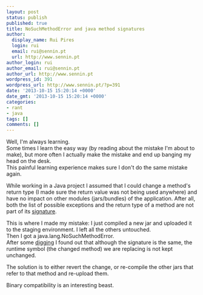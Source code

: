 ```yaml
---
layout: post
status: publish
published: true
title: NoSuchMethodError and java method signatures
author:
  display_name: Rui Pires
  login: rui
  email: rui@sennin.pt
  url: http://www.sennin.pt
author_login: rui
author_email: rui@sennin.pt
author_url: http://www.sennin.pt
wordpress_id: 391
wordpress_url: http://www.sennin.pt/?p=391
date: '2013-10-15 15:20:14 +0000'
date_gmt: '2013-10-15 15:20:14 +0000'
categories:
- rant
- java
tags: []
comments: []
---
```

<p>Well, I'm always learning.<br />
Some times I learn the easy way (by reading about the mistake I'm about to make), but more often I actually make the mistake and end up banging my head on the desk.<br />
This painful learning experience makes sure I don't do the same mistake again.</p>
<p>While working in a Java project I assumed that I could change a method's return type (I made sure the return value was not being used anywhere) and have no impact on other modules (jars/bundles) of the application. After all, both the list of possible exceptions and the return type of a method are not part of its <a href="http://en.wikipedia.org/wiki/Method_signature#Method_Signature">signature</a>.</p>
<p>This is where I made my mistake: I just compiled a new jar and uploaded it to the staging environment. I left all the others untouched.<br />
Then I got a java.lang.NoSuchMethodError.<br />
After some <a href="http://stackoverflow.com/questions/1134054/changing-return-type-of-method-gives-java-lang-nosuchmethoderror">digging</a> I found out that although the signature is the same, the runtime symbol (the changed method) we are replacing is not kept unchanged.</p>
<p>The solution is to either revert the change, or re-compile the other jars that refer to that method and re-upload them.</p>
<p>Binary compatibility is an interesting beast.</p>
